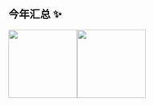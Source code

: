 <!--
**yuedaqing/yuedaqing** is a ✨ _special_ ✨ repository because its `README.md` (this file) appears on your GitHub profile.

Here are some ideas to get you started:

- 🔭 I’m currently working on ...
- 🌱 I’m currently learning ...
- 👯 I’m looking to collaborate on ...
- 🤔 I’m looking for help with ...
- 💬 Ask me about ...
- 📫 How to reach me: ...
- 😄 Pronouns: ...
- ⚡ Fun fact: ...
-->
## 今年汇总 ✨
<img align="" height="137px" src="https://github-readme-stats-yuedaqing.vercel.app/api?username=yuedaqing&hide_title=true&hide_border=true&show_icons=true&include_all_commits=true&line_height=21&bg_color=0,EC6C6C,FFD479,FFFC79,73FA79&theme=graywhite&locale=cn" /><img align="" height="137px" src="https://github-readme-stats-yuedaqing.vercel.app/api/top-langs/?username=yuedaqing&hide_title=true&hide_border=true&layout=compact&bg_color=0,73FA79,73FDFF,D783FF&theme=graywhite&locale=cn" />
